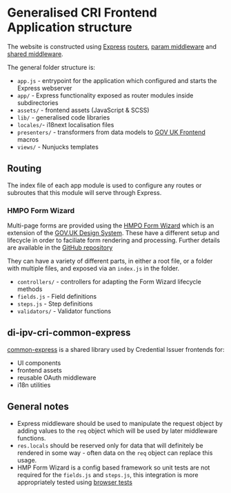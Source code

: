 # Generalised CRI Frontend Application structure

The website is constructed using [Express](https://expressjs.com) [routers](https://expressjs.com/en/api.html#router), [param middleware](https://expressjs.com/en/api.html#router.param) and [shared middleware](https://expressjs.com/en/api.html#router.use).

The general folder structure is:

- `app.js` - entrypoint for the application which configured and starts the Express webserver
- `app/` - Express functionality exposed as router modules inside subdirectories
- `assets/` - frontend assets (JavaScript & SCSS)
- `lib/` - generalised code libraries
- `locales/`- i18next localisation files
- `presenters/` - transformers from data models to [GOV UK Frontend](https://design-system.service.gov.uk/) macros
- `views/` - Nunjucks templates

## Routing

The index file of each app module is used to configure any routes or subroutes that this module will serve through Express.

### HMPO Form Wizard

Multi-page forms are provided using the [HMPO Form Wizard](https://github.com/HMPO/hmpo-form-wizard) which is an extension of the [GOV.UK Design System](https://design-system.service.gov.uk/). These have a different setup and lifecycle in order to faciliate form rendering and processing. Further details are available in the [GitHub repository](https://github.com/HMPO/hmpo-form-wizard)

They can have a variety of different parts, in either a root file, or a folder with multiple files, and exposed via an `index.js` in the folder.

- `controllers/` - controllers for adapting the Form Wizard lifecycle methods
- `fields.js` - Field definitions
- `steps.js` - Step definitions
- `validators/` - Validator functions

## di-ipv-cri-common-express

[common-express](https://github.com/alphagov/di-ipv-cri-common-express/) is a shared library used by Credential Issuer frontends for:

- UI components
- frontend assets
- reusable OAuth middleware
- i18n utilities

## General notes

- Express middleware should be used to manipulate the request object by adding values to the `req` object which will be used by later middleware functions.
- `res.locals` should be reserved only for data that will definitely be rendered in some way - often data on the `req` object can replace this usage.
- HMP Form Wizard is a config based framework so unit tests are not required for the `fields.js` and `steps.js`, this integration is more appropriately tested using [browser tests](../tests/browser)
